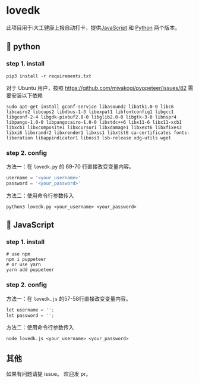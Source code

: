 # lovedk

此项目用于i大工健康上报自动打卡，提供[JavaScript](https://github.com/cjhahaha/lovedk/tree/master/js) 和 [Python](https://github.com/cjhahaha/lovedk/tree/master/python) 两个版本。

## 🐍 python

### step 1. install

```shell
pip3 install -r requirements.txt
```

对于 Ubuntu 用户，按照 https://github.com/miyakogi/pyppeteer/issues/82 需要安装以下依赖

```shell
sudo apt-get install gconf-service libasound2 libatk1.0-0 libc6 libcairo2 libcups2 libdbus-1-3 libexpat1 libfontconfig1 libgcc1 libgconf-2-4 libgdk-pixbuf2.0-0 libglib2.0-0 libgtk-3-0 libnspr4 libpango-1.0-0 libpangocairo-1.0-0 libstdc++6 libx11-6 libx11-xcb1 libxcb1 libxcomposite1 libxcursor1 libxdamage1 libxext6 libxfixes3 libxi6 libxrandr2 libxrender1 libxss1 libxtst6 ca-certificates fonts-liberation libappindicator1 libnss3 lsb-release xdg-utils wget
```


### step 2. config

方法一：在 `lovedk.py` 的 69-70 行直接改变变量内容。

```python
username = '<your_username>'
password = '<your_password>'
```

方法二：使用命令行参数传入

```shell
python3 lovedk.py <your_username> <your_password>
```



## 🔆 JavaScript

### step 1. install

```shell
# use npm
npm i puppeteer
# or use yarn
yarn add puppeteer
```

### step 2. config

方法一：在 `lovedk.js` 的57-58行直接改变变量内容。

```python
let username = '';
let password = '';
```

方法二：使用命令行参数传入

```shell
node lovedk.js <your_username> <your_password>
```

## 其他

如果有问题请提 issue。
欢迎发 pr。
